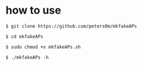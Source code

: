 # how to use

`$ git clone https://github.com/peters0m/mkfakeAPs`

`$ cd mkfakeAPs`
 
`$ sudo chmod +x mkfakeAPs.sh`

`$ ./mkfakeAPs -h`
